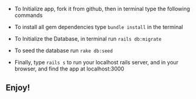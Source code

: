* To Initialize app, fork it from github, 
then in terminal type the following commands

* To install all gem dependencies type `bundle install` in the terminal

* To Initialize the Database, in terminal run `rails db:migrate`

* To seed the database run `rake db:seed`

* Finally, type `rails s` to run your localhost rails server, and in your browser, and find the app at localhost:3000

## Enjoy!
